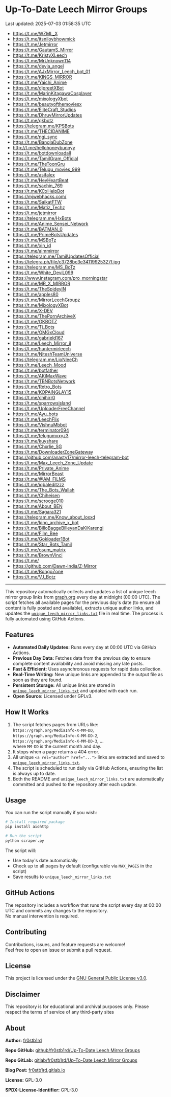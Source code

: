 # Up-To-Date Leech Mirror Groups

Last updated: 2025-07-03 01:58:35 UTC

- https://t.me/WZML_X
- https://t.me/itsniloybhowmick
- https://t.me/Jetmirror
- https://t.me/GautamS_Mirror
- https://t.me/KristyXLeech
- https://t.me/MrUnknown114
- https://t.me/devia_angel
- https://t.me/AJxMirror_Leech_bot_01
- https://t.me/KINGS_MIRROR
- https://t.me/Yaichi_Anime
- https://t.me/djpreetXBot
- https://t.me/MarinKitagawaCosplayer
- https://t.me/mixologyXbot
- https://t.me/beautyofthemoviesx
- https://t.me/EliteCraft_Studios
- https://t.me/DhruvMirrorUpdates
- https://t.me/gkbotz
- https://telegram.me/KPSBots
- https://t.me/THECIDANIME
- https://t.me/ngi_sync
- https://t.me/BanglaDubZone
- http://t.me/hellohoneybunnyy
- https://t.me/botdownloadall
- https://t.me/TamilGram_Official
- https://t.me/TheToonGru
- https://t.me/Telugu_movies_999
- https://t.me/asifalex
- https://t.me/HeyHeartBeat
- https://t.me/sachin_769
- https://t.me/KCxHelpBot
- https://mjwebhacks.com/
- https://t.me/SaikatFTW
- https://t.me/Matiz_Techz
- https://t.me/jetmirror
- https://telegram.me/HxBots
- https://t.me/Anime_Sensei_Network
- https://t.me/BATMAN_0
- https://t.me/PrimeBotsUpdates
- https://t.me/MSBoTz
- https://t.me/xin_id
- https://t.me/aimmirror
- https://telegram.me/TamilUpdatesOfficial
- https://telegra.ph/file/c3728bc3e34119925327f.jpg
- https://telegram.me/MS_BoTz
- https://t.me/White_DeviL099
- https://www.instagram.com/pro_morningstar
- https://t.me/MR_X_MIRROR
- https://t.me/TheSpideyIN
- https://t.me/apples80
- https://t.me/MirrorLeechGroupz
- https://t.me/MixologyXBot
- https://t.me/X-DEV
- https://t.me/ThePornArchiveX
- https://t.me/GKBOTZ
- https://t.me/Tj_Bots
- https://t.me/OMGxCloud
- https://t.me/gabrield167
- https://t.me/Leech_Mirror_il
- https://t.me/huntermirleech
- https://t.me/NiteshTeamUniverse
- https://telegram.me/LioNleeCh
- https://t.me/Leech_Mood
- https://t.me/botfather
- https://t.me/AKiMaxWave
- https://t.me/TBNBotsNetwork
- https://t.me/Retro_Bots
- https://t.me/KOPAINGLAY15
- https://t.me/chihirr0
- https://t.me/sparrowsisland
- https://t.me/UploaderFreeChannel
- https://t.me/Ayu_bots
- https://t.me/LeechFlix
- https://t.me/VishnuMbbot
- https://t.me/terminator094
- https://t.me/telugumvxyz3
- https://t.me/kuyshare
- https://t.me/Chxrlie_SG
- https://t.me/DownloaderZoneGateway
- https://github.com/anasty17/mirror-leech-telegram-bot
- https://t.me/Max_Leech_Zone_Update
- https://t.me/Private_Anime
- https://t.me/MirrorBeast
- https://t.me/@AM_FILMS
- https://t.me/iqbaleditzzz
- https://t.me/The_Bots_Wallah
- https://t.me/Chiheisen
- https://t.me/scrooge010
- https://t.me/About_BEN
- https://t.me/Sagara321
- https://telegram.me/Know_about_loxxd
- https://t.me/kino_archive_x_bot
- https://t.me/BilloBaggeBilleyanDaKiKarengi
- https://t.me/Film_Bee
- https://t.me/Gokloader1Bot
- https://t.me/Star_Bots_Tamil
- https://t.me/osum_matrix
- https://t.me/BrownVinci
- https://t.me/
- https://github.com/Dawn-India/Z-Mirror
- https://t.me/BongoZone
- https://t.me/VJ_Botz

---

This repository automatically collects and updates a list of unique leech mirror group links from [graph.org](https://graph.org) every day at midnight (00:00 UTC). The script fetches all available pages for the previous day's date (to ensure all content is fully posted and available), extracts unique author links, and updates the [`unique_leech_mirror_links.txt`](unique_leech_mirror_links.txt) file in real time. The process is fully automated using GitHub Actions.

## Features

- **Automated Daily Updates:** Runs every day at 00:00 UTC via GitHub Actions.
- **Previous Day Data:** Fetches data from the previous day to ensure complete content availability and avoid missing any late posts.
- **Fast & Efficient:** Uses asynchronous requests for rapid data collection.
- **Real-Time Writing:** New unique links are appended to the output file as soon as they are found.
- **Persistent Storage:** All unique links are stored in [`unique_leech_mirror_links.txt`](unique_leech_mirror_links.txt) and updated with each run.
- **Open Source:** Licensed under GPLv3.

## How It Works

1. The script fetches pages from URLs like:  
   `https://graph.org/MediaInfo-X-MM-DD`,  
   `https://graph.org/MediaInfo-X-MM-DD-2`,  
   `https://graph.org/MediaInfo-X-MM-DD-3`, ...  
   where `MM-DD` is the current month and day.
2. It stops when a page returns a 404 error.
3. All unique `<a rel="author" href="...">` links are extracted and saved to [`unique_leech_mirror_links.txt`](unique_leech_mirror_links.txt).
4. The script is scheduled to run daily via GitHub Actions, ensuring the list is always up to date.
5. Both the README and `unique_leech_mirror_links.txt` are automatically committed and pushed to the repository after each update.

## Usage

You can run the script manually if you wish:

```bash
# Install required package
pip install aiohttp

# Run the script
python scraper.py
```

The script will:
- Use today's date automatically
- Check up to all pages by default (configurable via `MAX_PAGES` in the script)
- Save results to `unique_leech_mirror_links.txt`

## GitHub Actions

The repository includes a workflow that runs the script every day at 00:00 UTC and commits any changes to the repository.  
No manual intervention is required.

## Contributing

Contributions, issues, and feature requests are welcome!  
Feel free to open an issue or submit a pull request.

## License

This project is licensed under the [GNU General Public License v3.0](LICENSE).

## Disclaimer
This repository is for educational and archival purposes only. Please respect the terms of service of any third-party sites

## About

**Author:** [fr0stb1rd](https://fr0stb1rd.gitlab.io/) 

**Repo GitHub:** [github/fr0stb1rd/Up-To-Date Leech Mirror Groups](https://github.com/b1rdfr0st/Up-To-Date-Leech-Mirror-Groups)

**Repo GitLab:** [gitlab/fr0stb1rd/Up-To-Date Leech Mirror Groups](https://gitlab.com/fr0stb1rd/up-to-date-leech-mirror-groups)

**Blog Post:**  [fr0stb1rd.gitlab.io](https://fr0stb1rd.gitlab.io/posts/up-to-date-leech-mirror-groups-automatic-telegram-group-link-collector/)

**License:** GPL-3.0

**SPDX-License-Identifier:** GPL-3.0
